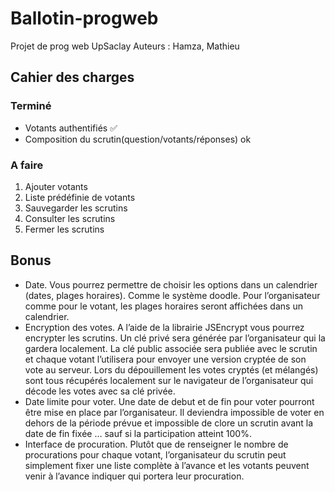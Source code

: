 # Ballotin-progweb
Projet de prog web UpSaclay
Auteurs : Hamza, Mathieu 

## Cahier des charges 

### Terminé
- Votants authentifiés ✅
- Composition du scrutin(question/votants/réponses) ok

### A faire
1) Ajouter votants
2) Liste prédéfinie de votants
3) Sauvegarder les scrutins
4) Consulter les scrutins
5) Fermer les scrutins



## Bonus 


- Date. Vous pourrez permettre de choisir les options dans un calendrier (dates, plages
horaires). Comme le système doodle. Pour l’organisateur comme pour le votant, les plages
horaires seront affichées dans un calendrier.
- Encryption des votes. A l’aide de la librairie JSEncrypt vous pourrez encrypter les
scrutins. Un clé privé sera générée par l’organisateur qui la gardera localement. La clé
public associée sera publiée avec le scrutin et chaque votant l’utilisera pour envoyer une
version cryptée de son vote au serveur. Lors du dépouillement les votes cryptés (et mélangés)
sont tous récupérés localement sur le navigateur de l’organisateur qui décode les votes avec
sa clé privée.
- Date limite pour voter. Une date de debut et de fin pour voter pourront être mise en
place par l’organisateur. Il deviendra impossible de voter en dehors de la période prévue et
impossible de clore un scrutin avant la date de fin fixée … sauf si la participation atteint
100%.
- Interface de procuration. Plutôt que de renseigner le nombre de procurations pour
chaque votant, l’organisateur du scrutin peut simplement fixer une liste complète à l’avance
et les votants peuvent venir à l’avance indiquer qui portera leur procuration. 
